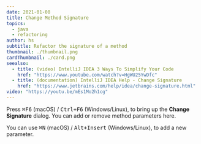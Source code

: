 ```yaml
---
date: 2021-01-08
title: Change Method Signature
topics:
  - java
  - refactoring
author: hs
subtitle: Refactor the signature of a method
thumbnail: ./thumbnail.png
cardThumbnail: ./card.png
seealso:
  - title: (video) IntelliJ IDEA 3 Ways To Simplify Your Code
    href: "https://www.youtube.com/watch?v=HgWU25YwDfc"
  - title: (documentation) IntelliJ IDEA Help - Change Signature
    href: "https://www.jetbrains.com/help/idea/change-signature.html"
video: "https://youtu.be/mEs1Mo2h1cg"
---
```


Press <kbd>⌘F6</kbd> (macOS) / <kbd>Ctrl+F6</kbd> (Windows/Linux), to bring up the **Change Signature** dialog. You can add or remove method parameters here.

You can use <kbd>⌘N</kbd> (macOS) / <kbd>Alt+Insert</kbd> (Windows/Linux), to add a new parameter.
